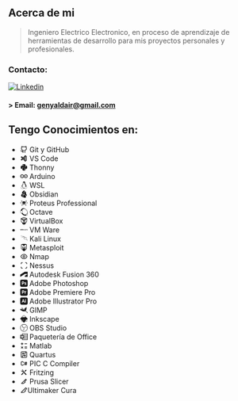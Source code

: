 ## Acerca de mi
>Ingeniero Electrico Electronico, en proceso de aprendizaje de herramientas de desarrollo para mis proyectos personales y profesionales.

### Contacto:

[![Linkedin](https://img.shields.io/badge/LinkedIn-0077B5?style=for-the-badge&logo=linkedin&logoColor=white)](https://www.linkedin.com/in/geny/)

#### > Email: genyaldair@gmail.com

## Tengo Conocimientos en:

<ul>
<li data-line="0" dir="auto"><span class="cm-iconize-icon" aria-label="LiGithub" data-icon="LiGithub" aria-hidden="true" style="display: inline-flex; transform: translateY(13%);"><svg xmlns="http://www.w3.org/2000/svg" width="15px" height="15px" viewBox="0 0 24 24" fill="none" stroke="currentColor" stroke-width="2" stroke-linecap="round" stroke-linejoin="round" class="lucide-github"><path d="M15 22v-4a4.8 4.8 0 0 0-1-3.5c3 0 6-2 6-5.5.08-1.25-.27-2.48-1-3.5.28-1.15.28-2.35 0-3.5 0 0-1 0-3 1.5-2.64-.5-5.36-.5-8 0C6 2 5 2 5 2c-.3 1.15-.3 2.35 0 3.5A5.403 5.403 0 0 0 4 9c0 3.5 3 5.5 6 5.5-.39.49-.68 1.05-.85 1.65-.17.6-.22 1.23-.15 1.85v4"></path><path d="M9 18c-4.51 2-5-2-7-2"></path></svg></span> Git y GitHub</li>
<li data-line="1" dir="auto"><span class="cm-iconize-icon" aria-label="TiBrandVscode" data-icon="TiBrandVscode" aria-hidden="true" style="display: inline-flex; transform: translateY(13%);"><svg xmlns="http://www.w3.org/2000/svg" width="15px" height="15px" viewBox="0 0 24 24" fill="none" stroke="currentColor" stroke-width="2" stroke-linecap="round" stroke-linejoin="round" class="icon icon-tabler icons-tabler-outline icon-tabler-brand-vscode"><path stroke="none" d="M0 0h24v24H0z" fill="none"></path><path d="M16 3v18l4 -2.5v-13z"></path><path d="M9.165 13.903l-4.165 3.597l-2 -1l4.333 -4.5m1.735 -1.802l6.932 -7.198v5l-4.795 4.141"></path><path d="M16 16.5l-11 -10l-2 1l13 13.5"></path></svg></span> VS Code</li>
<li data-line="2" dir="auto"><span class="cm-iconize-icon" aria-label="FabPython" data-icon="FabPython" aria-hidden="true" style="display: inline-flex; transform: translateY(13%);"><svg xmlns="http://www.w3.org/2000/svg" viewBox="0 0 448 512" fill="currentColor" width="15px" height="15px"><!--! Font Awesome Free 6.5.1 by @fontawesome - https://fontawesome.com License - https://fontawesome.com/license/free (Icons: CC BY 4.0, Fonts: SIL OFL 1.1, Code: MIT License) Copyright 2023 Fonticons, Inc. --><path d="M439.8 200.5c-7.7-30.9-22.3-54.2-53.4-54.2h-40.1v47.4c0 36.8-31.2 67.8-66.8 67.8H172.7c-29.2 0-53.4 25-53.4 54.3v101.8c0 29 25.2 46 53.4 54.3 33.8 9.9 66.3 11.7 106.8 0 26.9-7.8 53.4-23.5 53.4-54.3v-40.7H226.2v-13.6h160.2c31.1 0 42.6-21.7 53.4-54.2 11.2-33.5 10.7-65.7 0-108.6zM286.2 404c11.1 0 20.1 9.1 20.1 20.3 0 11.3-9 20.4-20.1 20.4-11 0-20.1-9.2-20.1-20.4.1-11.3 9.1-20.3 20.1-20.3zM167.8 248.1h106.8c29.7 0 53.4-24.5 53.4-54.3V91.9c0-29-24.4-50.7-53.4-55.6-35.8-5.9-74.7-5.6-106.8.1-45.2 8-53.4 24.7-53.4 55.6v40.7h106.9v13.6h-147c-31.1 0-58.3 18.7-66.8 54.2-9.8 40.7-10.2 66.1 0 108.6 7.6 31.6 25.7 54.2 56.8 54.2H101v-48.8c0-35.3 30.5-66.4 66.8-66.4zm-6.7-142.6c-11.1 0-20.1-9.1-20.1-20.3.1-11.3 9-20.4 20.1-20.4 11 0 20.1 9.2 20.1 20.4s-9 20.3-20.1 20.3z"></path></svg></span> Thonny</li>
<li data-line="3" dir="auto"><span class="cm-iconize-icon" aria-label="SiArduino" data-icon="SiArduino" aria-hidden="true" style="display: inline-flex; transform: translateY(13%);"><svg role="img" viewBox="0 0 24 24" xmlns="http://www.w3.org/2000/svg" fill="currentColor" width="15px" height="15px"><path d="M18.087 6.146c-.3 0-.607.017-.907.069-2.532.367-4.23 2.239-5.18 3.674-.95-1.435-2.648-3.307-5.18-3.674a6.49 6.49 0 0 0-.907-.069C2.648 6.146 0 8.77 0 12s2.656 5.854 5.913 5.854c.3 0 .607-.017.916-.069 2.531-.376 4.23-2.247 5.18-3.683.949 1.436 2.647 3.307 5.18 3.683.299.043.607.069.915.069C21.344 17.854 24 15.23 24 12s-2.656-5.854-5.913-5.854zM6.53 15.734a3.837 3.837 0 0 1-.625.043c-2.148 0-3.889-1.7-3.889-3.777 0-2.085 1.749-3.777 3.898-3.777.208 0 .416.017.624.043 2.39.35 3.847 2.768 4.347 3.734-.508.974-1.974 3.384-4.355 3.734zm11.558.043c-.208 0-.416-.017-.624-.043-2.39-.35-3.856-2.768-4.347-3.734.491-.966 1.957-3.384 4.347-3.734.208-.026.416-.043.624-.043 2.149 0 3.89 1.7 3.89 3.777 0 2.085-1.75 3.777-3.89 3.777zm1.65-4.404v1.134h-1.205v1.182h-1.156v-1.182H16.17v-1.134h1.206V10.19h1.156v1.183h1.206zM4.246 12.498H7.82v-1.125H4.245v1.125z"></path></svg></span> Arduino</li>
<li data-line="4" dir="auto"><span class="cm-iconize-icon" aria-label="SiLinux" data-icon="SiLinux" aria-hidden="true" style="display: inline-flex; transform: translateY(13%);"><svg role="img" viewBox="0 0 24 24" xmlns="http://www.w3.org/2000/svg" fill="currentColor" width="15px" height="15px"><path d="M12.504 0c-.155 0-.315.008-.48.021-4.226.333-3.105 4.807-3.17 6.298-.076 1.092-.3 1.953-1.05 3.02-.885 1.051-2.127 2.75-2.716 4.521-.278.832-.41 1.684-.287 2.489a.424.424 0 00-.11.135c-.26.268-.45.6-.663.839-.199.199-.485.267-.797.4-.313.136-.658.269-.864.68-.09.189-.136.394-.132.602 0 .199.027.4.055.536.058.399.116.728.04.97-.249.68-.28 1.145-.106 1.484.174.334.535.47.94.601.81.2 1.91.135 2.774.6.926.466 1.866.67 2.616.47.526-.116.97-.464 1.208-.946.587-.003 1.23-.269 2.26-.334.699-.058 1.574.267 2.577.2.025.134.063.198.114.333l.003.003c.391.778 1.113 1.132 1.884 1.071.771-.06 1.592-.536 2.257-1.306.631-.765 1.683-1.084 2.378-1.503.348-.199.629-.469.649-.853.023-.4-.2-.811-.714-1.376v-.097l-.003-.003c-.17-.2-.25-.535-.338-.926-.085-.401-.182-.786-.492-1.046h-.003c-.059-.054-.123-.067-.188-.135a.357.357 0 00-.19-.064c.431-1.278.264-2.55-.173-3.694-.533-1.41-1.465-2.638-2.175-3.483-.796-1.005-1.576-1.957-1.56-3.368.026-2.152.236-6.133-3.544-6.139zm.529 3.405h.013c.213 0 .396.062.584.198.19.135.33.332.438.533.105.259.158.459.166.724 0-.02.006-.04.006-.06v.105a.086.086 0 01-.004-.021l-.004-.024a1.807 1.807 0 01-.15.706.953.953 0 01-.213.335.71.71 0 00-.088-.042c-.104-.045-.198-.064-.284-.133a1.312 1.312 0 00-.22-.066c.05-.06.146-.133.183-.198.053-.128.082-.264.088-.402v-.02a1.21 1.21 0 00-.061-.4c-.045-.134-.101-.2-.183-.333-.084-.066-.167-.132-.267-.132h-.016c-.093 0-.176.03-.262.132a.8.8 0 00-.205.334 1.18 1.18 0 00-.09.4v.019c.002.089.008.179.02.267-.193-.067-.438-.135-.607-.202a1.635 1.635 0 01-.018-.2v-.02a1.772 1.772 0 01.15-.768c.082-.22.232-.406.43-.533a.985.985 0 01.594-.2zm-2.962.059h.036c.142 0 .27.048.399.135.146.129.264.288.344.465.09.199.14.4.153.667v.004c.007.134.006.2-.002.266v.08c-.03.007-.056.018-.083.024-.152.055-.274.135-.393.2.012-.09.013-.18.003-.267v-.015c-.012-.133-.04-.2-.082-.333a.613.613 0 00-.166-.267.248.248 0 00-.183-.064h-.021c-.071.006-.13.04-.186.132a.552.552 0 00-.12.27.944.944 0 00-.023.33v.015c.012.135.037.2.08.334.046.134.098.2.166.268.01.009.02.018.034.024-.07.057-.117.07-.176.136a.304.304 0 01-.131.068 2.62 2.62 0 01-.275-.402 1.772 1.772 0 01-.155-.667 1.759 1.759 0 01.08-.668 1.43 1.43 0 01.283-.535c.128-.133.26-.2.418-.2zm1.37 1.706c.332 0 .733.065 1.216.399.293.2.523.269 1.052.468h.003c.255.136.405.266.478.399v-.131a.571.571 0 01.016.47c-.123.31-.516.643-1.063.842v.002c-.268.135-.501.333-.775.465-.276.135-.588.292-1.012.267a1.139 1.139 0 01-.448-.067 3.566 3.566 0 01-.322-.198c-.195-.135-.363-.332-.612-.465v-.005h-.005c-.4-.246-.616-.512-.686-.71-.07-.268-.005-.47.193-.6.224-.135.38-.271.483-.336.104-.074.143-.102.176-.131h.002v-.003c.169-.202.436-.47.839-.601.139-.036.294-.065.466-.065zm2.8 2.142c.358 1.417 1.196 3.475 1.735 4.473.286.534.855 1.659 1.102 3.024.156-.005.33.018.513.064.646-1.671-.546-3.467-1.089-3.966-.22-.2-.232-.335-.123-.335.59.534 1.365 1.572 1.646 2.757.13.535.16 1.104.021 1.67.067.028.135.06.205.067 1.032.534 1.413.938 1.23 1.537v-.043c-.06-.003-.12 0-.18 0h-.016c.151-.467-.182-.825-1.065-1.224-.915-.4-1.646-.336-1.77.465-.008.043-.013.066-.018.135-.068.023-.139.053-.209.064-.43.268-.662.669-.793 1.187-.13.533-.17 1.156-.205 1.869v.003c-.02.334-.17.838-.319 1.35-1.5 1.072-3.58 1.538-5.348.334a2.645 2.645 0 00-.402-.533 1.45 1.45 0 00-.275-.333c.182 0 .338-.03.465-.067a.615.615 0 00.314-.334c.108-.267 0-.697-.345-1.163-.345-.467-.931-.995-1.788-1.521-.63-.4-.986-.87-1.15-1.396-.165-.534-.143-1.085-.015-1.645.245-1.07.873-2.11 1.274-2.763.107-.065.037.135-.408.974-.396.751-1.14 2.497-.122 3.854a8.123 8.123 0 01.647-2.876c.564-1.278 1.743-3.504 1.836-5.268.048.036.217.135.289.202.218.133.38.333.59.465.21.201.477.335.876.335.039.003.075.006.11.006.412 0 .73-.134.997-.268.29-.134.52-.334.74-.4h.005c.467-.135.835-.402 1.044-.7zm2.185 8.958c.037.6.343 1.245.882 1.377.588.134 1.434-.333 1.791-.765l.211-.01c.315-.007.577.01.847.268l.003.003c.208.199.305.53.391.876.085.4.154.78.409 1.066.486.527.645.906.636 1.14l.003-.007v.018l-.003-.012c-.015.262-.185.396-.498.595-.63.401-1.746.712-2.457 1.57-.618.737-1.37 1.14-2.036 1.191-.664.053-1.237-.2-1.574-.898l-.005-.003c-.21-.4-.12-1.025.056-1.69.176-.668.428-1.344.463-1.897.037-.714.076-1.335.195-1.814.12-.465.308-.797.641-.984l.045-.022zm-10.814.049h.01c.053 0 .105.005.157.014.376.055.706.333 1.023.752l.91 1.664.003.003c.243.533.754 1.064 1.189 1.637.434.598.77 1.131.729 1.57v.006c-.057.744-.48 1.148-1.125 1.294-.645.135-1.52.002-2.395-.464-.968-.536-2.118-.469-2.857-.602-.369-.066-.61-.2-.723-.4-.11-.2-.113-.602.123-1.23v-.004l.002-.003c.117-.334.03-.752-.027-1.118-.055-.401-.083-.71.043-.94.16-.334.396-.4.69-.533.294-.135.64-.202.915-.47h.002v-.002c.256-.268.445-.601.668-.838.19-.201.38-.336.663-.336zm7.159-9.074c-.435.201-.945.535-1.488.535-.542 0-.97-.267-1.28-.466-.154-.134-.28-.268-.373-.335-.164-.134-.144-.333-.074-.333.109.016.129.134.199.2.096.066.215.2.36.333.292.2.68.467 1.167.467.485 0 1.053-.267 1.398-.466.195-.135.445-.334.648-.467.156-.136.149-.267.279-.267.128.016.034.134-.147.332a8.097 8.097 0 01-.69.468zm-1.082-1.583V5.64c-.006-.02.013-.042.029-.05.074-.043.18-.027.26.004.063 0 .16.067.15.135-.006.049-.085.066-.135.066-.055 0-.092-.043-.141-.068-.052-.018-.146-.008-.163-.065zm-.551 0c-.02.058-.113.049-.166.066-.047.025-.086.068-.14.068-.05 0-.13-.02-.136-.068-.01-.066.088-.133.15-.133.08-.031.184-.047.259-.005.019.009.036.03.03.05v.02h.003z"></path></svg></span> WSL</li>
<li data-line="21" dir="auto"><span class="cm-iconize-icon" aria-label="SiObsidian" data-icon="SiObsidian" aria-hidden="true" style="display: inline-flex; transform: translateY(13%);"><svg role="img" viewBox="0 0 24 24" xmlns="http://www.w3.org/2000/svg" fill="currentColor" width="15px" height="15px"><path d="M19.355 18.538a68.967 68.959 0 0 0 1.858-2.954.81.81 0 0 0-.062-.9c-.516-.685-1.504-2.075-2.042-3.362-.553-1.321-.636-3.375-.64-4.377a1.707 1.707 0 0 0-.358-1.05l-3.198-4.064a3.744 3.744 0 0 1-.076.543c-.106.503-.307 1.004-.536 1.5-.134.29-.29.6-.446.914l-.31.626c-.516 1.068-.997 2.227-1.132 3.59-.124 1.26.046 2.73.815 4.481.128.011.257.025.386.044a6.363 6.363 0 0 1 3.326 1.505c.916.79 1.744 1.922 2.415 3.5zM8.199 22.569c.073.012.146.02.22.02.78.024 2.095.092 3.16.29.87.16 2.593.64 4.01 1.055 1.083.316 2.198-.548 2.355-1.664.114-.814.33-1.735.725-2.58l-.01.005c-.67-1.87-1.522-3.078-2.416-3.849a5.295 5.295 0 0 0-2.778-1.257c-1.54-.216-2.952.19-3.84.45.532 2.218.368 4.829-1.425 7.531zM5.533 9.938c-.023.1-.056.197-.098.29L2.82 16.059a1.602 1.602 0 0 0 .313 1.772l4.116 4.24c2.103-3.101 1.796-6.02.836-8.3-.728-1.73-1.832-3.081-2.55-3.831zM9.32 14.01c.615-.183 1.606-.465 2.745-.534-.683-1.725-.848-3.233-.716-4.577.154-1.552.7-2.847 1.235-3.95.113-.235.223-.454.328-.664.149-.297.288-.577.419-.86.217-.47.379-.885.46-1.27.08-.38.08-.72-.014-1.043-.095-.325-.297-.675-.68-1.06a1.6 1.6 0 0 0-1.475.36l-4.95 4.452a1.602 1.602 0 0 0-.513.952l-.427 2.83c.672.59 2.328 2.316 3.335 4.711.09.21.175.43.253.653z"></path></svg></span> Obsidian</li>
<li data-line="5" dir="auto"><span class="cm-iconize-icon" aria-label="SiProteus" data-icon="SiProteus" aria-hidden="true" style="display: inline-flex; transform: translateY(13%);"><svg role="img" viewBox="0 0 24 24" xmlns="http://www.w3.org/2000/svg" fill="currentColor" width="15px" height="15px"><path d="M3.4051 4.799c0-.6655.5397-1.2051 1.2052-1.2051s1.2052.5396 1.2052 1.2052c0 .0037-.002.0068-.0021.0105.6943.2851 1.4968.776 2.1966 1.2557.404.277.8184.5853 1.2354.9068-.1488.0862-.2953.1743-.426.2674l-.0673.048c-.34-.2577-.6797-.5123-1.0096-.7385C6.79 5.8961 6.123 5.5426 5.662 5.3552c-.1757.3306-.4955.5571-.88.6143.154.58.5529 1.366 1.1504 2.2896l.7181 1.0453c.1443.199.3067.4082.4636.6143.1975.2596.4063.525.6218.7934.0459.057.0926.1143.1393.1716.1894.2332.3847.4688.5868.7068.116.1362.2366.2737.3566.4111.1533.1763.3054.352.4651.5298.299.3319.6053.6654.9244.9997.2949.3091.5976.6089.9002.9073-.2669-.0057-.534-.0105-.7977-.0213a42.315 42.315 0 0 1-.4966-.51c-.4947-.5184-.9558-1.0318-1.4002-1.5404a44.4174 44.4174 0 0 1-.2897-.3354c-.4261-.4974-.8328-.9881-1.2026-1.463l-.0016-.002c-.3052-.392-.5937-.776-.8567-1.1459l-.0006.0001-.0077-.0113c-.003-.0044-.0068-.009-.0099-.0133l.0008-.0001-.1281-.1904-.1413-.2097-.3963-.5883c-.633-.9963-1.048-1.849-1.202-2.4905-.4506-.1744-.773-.6056-.773-1.1178zm15.292 13.2427c-.3277-.8145-.9133-1.8048-1.6373-2.8438-.1986.0293-.4067.0528-.6108.0789.7763 1.1025 1.3413 2.0677 1.6562 2.7927-.4707.152-.8131.5726-.832 1.0893-.6327-.267-1.4611-.762-2.418-1.468-.737-.5438-1.5182-1.1992-2.3035-1.9031a54.784 54.784 0 0 1-.4126.3664c2.0873 1.8717 4.0796 3.26 5.3385 3.6912.215.3298.5693.5608.9923.5608.6656 0 1.2052-.5395 1.2052-1.2051 0-.5851-.4252-1.0499-.978-1.1593zm-6.1818-2.4915a10.5432 10.5432 0 0 0-.2286.006c-.1007.0037-.2013.008-.3021.008-.0975 0-.1918-.0059-.289-.0065-.1271.1114-.2496.2096-.3755.3171a36.746 36.746 0 0 1-.8212.684l.0013.0003c-1.5544 1.251-2.9273 2.1365-3.842 2.5257 0-.0016.001-.0028.001-.0044 0-.5293-.3466-.9657-.8212-1.1276.2694-.6066.6953-1.3508 1.2896-2.2061.0993-.1429.2175-.294.3234-.4398-.2083-.0241-.4229-.0452-.6245-.0723-.7207 1.0148-1.2719 1.9393-1.5923 2.685-.5565.1066-.9854.5732-.9854 1.1608 0 .6656.5396 1.2052 1.2052 1.2052.3973 0 .7328-.205.9523-.5015 1.5528-.4942 4.027-2.3594 6.109-4.2339zm-5.664-4.6696a5.1697 5.1697 0 0 0-.0566.7578c0 .9375.2618 1.8091.6994 2.5662.062.0074.119.0169.1815.024.7378.0831 1.5005.1402 2.2768.179-.1066-.1088-.2135-.217-.3192-.3278-1.0172-1.066-1.9556-2.1502-2.7818-3.1992zm8.1693-3.3744c.2686.2001.5185.424.7431.6717.1871.2063.3567.4285.5087.6631.1858.2867.3327.5988.4595.9209-.6217.835-1.3012 1.6632-1.999 2.4467-.121.1357-.2404.2732-.3622.4057a30.224 30.224 0 0 1-.7613.8 40.0852 40.0852 0 0 1-.8573.8379l-.2022.1924c-.189.003-.3759.017-.5653.017-.1727 0-.3388-.0114-.5104-.0135l-.1904-.1877c-.3007-.2967-.6017-.5946-.8949-.9019a45.099 45.099 0 0 1-.7263-.783 43.538 43.538 0 0 1-.3657-.4083c-.7586-.8544-1.4649-1.7107-2.0874-2.5373.1081-.2542.23-.5012.3758-.7326a5.1611 5.1611 0 0 1 .5092-.6784c.2586-.2911.5522-.5493.87-.7758a5.1451 5.1451 0 0 1 .493-.3094c.7384-.4093 1.5851-.6474 2.4894-.6474.9462 0 1.8328.2552 2.5948.7003a5.166 5.166 0 0 1 .479.3196m-.9201 6.8916a33.7491 33.7491 0 0 0 2.1308-.1939c.0635-.0079.1213-.0194.1843-.0276.4277-.7507.6833-1.612.6833-2.5379 0-.1966-.021-.3877-.0425-.5786-.8503 1.0858-1.7729 2.1483-2.7046 3.0896-.0805.0812-.167.1652-.2513.2484zm-1.4447 1.1489c.3586.3226.7121.6338 1.0523.918.6598-.2425 1.2618-.604 1.7643-1.0768-.9283.0911-1.8717.1395-2.8166.1588zm-1.2003 1.1964c.1639.0159.3231.0475.4913.0475.1633 0 .3177-.0316.4771-.0465-.1558-.1355-.3154-.2854-.4727-.4263-.153.1332-.318.275-.4957.4253zm-3.0121-1.335c.5032.468 1.1047.825 1.763 1.0638.352-.2805.7146-.5802 1.09-.9038l-.0005-.0099.0067-.0094c-.9745-.017-1.9343-.0598-2.8592-.1407zM15.17 7.3057l.0569.0423c1.2568-.9717 2.3588-1.6635 3.1438-1.9497.1728.3392.4982.5716.8884.6309-.148.4568-.4793 1.1684-1.1632 2.2364l-.6367.9297c-.1963.2796-.409.5625-.6213.8451-.4366.5809-.9059 1.1628-1.391 1.7327-.0595.0695-.12.1378-.18.207-.48.555-.9742 1.0994-1.4798 1.6102-.287.29-.575.5691-.8627.843.2702-.0072.5407-.0111.8094-.0244a36.253 36.253 0 0 0 .4404-.4354c.46-.4647.9096-.9581 1.3514-1.4604a37.509 37.509 0 0 0 .2472-.2859c.4272-.496.8412-.9985 1.2334-1.5061l.0014-.0017c.3653-.4731.718-.946 1.0405-1.4123l.6296-.9325c.501-.795.9901-1.6879 1.19-2.3977.4501-.1748.7715-.6058.7715-1.1176 0-.6656-.5395-1.2052-1.2051-1.2052-.662 0-1.197.5342-1.203 1.1947-.9004.3423-2.1135 1.107-3.4811 2.1767.1372.0839.2742.1716.42.2802zm.941.9155c.1281.1564.2589.3104.3712.4838l.122.188c.233.0324.454.075.6828.1113l.3803-.5553c-.5083-.0847-1.0258-.164-1.5563-.2278zm-8.3719.056c-.453.0637-.8929.1472-1.3344.2278l.3714.5407c.1601-.028.3143-.0627.476-.0885l.1216-.1932c.1083-.1719.2387-.328.3654-.4867zm16.239 3.1232c-.2514-1.2987-2.5312-2.1148-4.3994-2.5707-.2506-.0612-.5305-.1094-.7955-.1646l-.3626.5371c.4351.0867.864.1775 1.2647.2824 2.2145.5793 3.5636 1.3194 3.7012 2.0304.039.2012-.031.407-.214.6288-.5461.6619-1.9944 1.3135-3.9736 1.7878-.8763.21-1.8361.3783-2.8395.5058-.0321.0051-.064.0104-.0973.0146a34.0673 34.0673 0 0 1-2.1084.1935c-.227.0139-.4584.0114-.687.021-.2716.0113-.191.0197-.464.0248h-.3523c-.2264.0247-.5233.0203-.7462.0203-1.5226 0-2.9098-.0829-4.2566-.2347-3.2265-.3637-5.76-1.1231-6.695-2.088-.2397-.247-.3573-.4964-.3496-.741.0116-.3722.7711-1.2159 3.5442-2.0175.4803-.1388.9839-.2633 1.5028-.375l-.3534-.5246c-.4477.1006-.8982.1997-1.3167.3207C2.5106 9.4763.0398 10.376.0007 11.629c-.013.4138.1617.8106.5191 1.1795 1.0945 1.1291 3.9797 1.979 7.6472 2.3296 1.2005.1148 2.526.175 3.8589.175.0139 0-.014 0 0 0 .2593-.0014.5138-.0146.7716-.0206 1.0077-.023 2.0027-.0758 2.951-.1772.184-.0197.3583-.0469.539-.0693.1413-.0174.2813-.0358.4214-.0542 3.3329-.4575 6.0209-1.3645 6.9284-2.4645.3004-.3642.415-.7433.3408-1.127z"></path></svg></span> Proteus Professional</li>
<li data-line="6" dir="auto"><span class="cm-iconize-icon" aria-label="SiOctave" data-icon="SiOctave" aria-hidden="true" style="display: inline-flex; transform: translateY(13%);"><svg role="img" viewBox="0 0 24 24" xmlns="http://www.w3.org/2000/svg" fill="currentColor" width="15px" height="15px"><path d="M10.5.007c-2.414-.09-4.658.715-6.286 2.485C2.913 3.906 2.188 5.75 1.987 7.77h-.42C.703 7.77 0 8.473 0 9.335v4.743c0 .863.702 1.567 1.565 1.567h2.091a16.899 16.899 0 002.57 3.687c4.46 4.848 10.696 6.036 14.561 3.016h2.102c.577 0 1.05-.473 1.05-1.05V18.43a1.03 1.03 0 00-.257-.668c.858-3.433-.045-7.642-2.52-11.219.002-.017.01-.032.01-.049V4.482a.822.822 0 00-.816-.819h-1.703C16.142 1.372 13.218.11 10.5.007zm1.75 2.18c1.78-.01 3.69.62 5.425 1.85a.797.797 0 00-.15.445v2.013c0 .449.368.82.816.82h2.016a.788.788 0 00.392-.116c2.248 3.302 2.735 7.322 1.24 10.18h-1.964c-.579 0-1.052.475-1.052 1.051v1.794c-2.991 1.3-7.005.222-9.964-2.992a12.743 12.743 0 01-1.55-2.098c.256-.279.416-.647.416-1.056V9.335c0-.862-.702-1.565-1.565-1.565H5.9c.238-1.364.781-2.612 1.688-3.596 1.225-1.331 2.88-1.98 4.661-1.988zm6.091 2.01h2.016c.162 0 .283.123.283.285v2.013c0 .163-.12.285-.283.285H18.34a.28.28 0 01-.285-.285V4.482a.28.28 0 01.285-.285zM1.566 8.303h4.743c.578 0 1.033.456 1.033 1.032v4.743c0 .577-.455 1.033-1.032 1.033H1.567a1.024 1.024 0 01-1.034-1.032V9.335c0-.576.455-1.032 1.032-1.032zm18.459 9.61h2.865c.29 0 .52.226.52.518v2.865a.512.512 0 01-.52.519h-2.865a.51.51 0 01-.519-.519v-2.864a.51.51 0 01.519-.518z"></path></svg></span> Octave</li>
<li data-line="7" dir="auto"><span class="cm-iconize-icon" aria-label="SiVirtualbox" data-icon="SiVirtualbox" aria-hidden="true" style="display: inline-flex; transform: translateY(13%);"><svg role="img" viewBox="0 0 24 24" xmlns="http://www.w3.org/2000/svg" fill="currentColor" width="15px" height="15px"><path d="M12 0a.477.477 0 0 0-.188.047L2.17 4.274c-.265.169-.378.363-.372.692l.832 10.278c.009.107.047.165.128.25l3.564 2.713s.015 2.015.455 2.806C7.109 21.61 8.652 24.033 12 24c3.348-.033 4.988-2.03 5.484-3.028.47-.946.46-2.912.46-2.912l3.255-2.548a.31.31 0 0 0 .14-.258l.86-10.31c.026-.312-.103-.57-.368-.685L12.181.047A.435.435 0 0 0 12 0zm-.051 1.078c.054.002.108.02.188.056l7.417 3.429L12.132 8.9c-.115.058-.166.049-.264 0l-7.35-4.264c-.113-.074-.12-.125 0-.197l7.234-3.314a.534.534 0 0 1 .197-.047zm.01.688L5.905 4.591l6.042 3.49 6.067-3.48zm0 .375l5.232 2.46-3.262 1.82-1.04-.557 1.764-2.208-2.138.838L13.639 3.1l-3.252 1.346 1.1-1.15-.978-.45zm-1.837.849l.784.388-2.115 2.098 3.615-1.492-1.246 1.502 2.237-.932-1.136 1.419 1.232.666-1.56.885-5.148-2.946zm-6.93 3.902c.029 0 .072.02.135.054l7.28 4.577.017 7.818-6.853-5.057c-.077-.073-.104-.098-.103-.193l-.52-7.137c0-.043.015-.062.044-.062zm17.592.086c.03 0 .042.02.043.062l-.495 7.027c0 .096-.026.12-.103.193l-6.843 5.081.043-7.805 7.219-4.504a.348.348 0 0 1 .136-.054zm-.805 3.206l-.177.126-.133.442-.049-.315-.226.15.145.598-.224.915.233-.195.085-.527.064.413.278-.184-.195-.682zm-15.71.249c-.12-.011-.19.127-.169.37.028.327.21.72.408.877l.419.33c.2.158.338.018.307-.313-.03-.33-.216-.724-.414-.879l-.417-.323a.265.265 0 0 0-.134-.062zm.075.235a.173.173 0 0 1 .087.041l.397.31c.129.101.25.358.27.57.02.215-.07.304-.199.202l-.4-.315c-.128-.101-.246-.354-.264-.566-.014-.158.03-.249.109-.242zm14.823.103c0-.035-.074.01-.115.04-.16.123-.358.559-.372 1.068-.015.556.11.619.263.514.162-.11.382-.492.39-1.026.007-.409-.166-.491-.166-.596zm-.713.067s-.439.19-.44.295c-.01.65-.07 1.968-.07 1.968l.332-.251s.329-.218.334-.82c.003-.386-.126-.31-.126-.31s.104-.218.106-.514c.005-.445-.136-.368-.136-.368zm.602.214c.115 0 .094.268.092.446-.002.175-.088.576-.18.643-.093.068-.1-.243-.098-.423.003-.173.074-.666.186-.666zm-.72.075s.08-.05.073.214a.829.829 0 0 1-.088.328l-.134.09.006-.538zm-.512.021l-.229.14-.06 1.843s-.014.184.036.222c.072.056.267-.173.267-.173l-.004-.21s-.075.018-.072-.058zM5.25 11.16l.112 1.196.14.111-.091-.988.461.363a.47.47 0 0 1 .137.287c.01.108-.033.154-.098.103l-.396-.313.477.936.205.163-.32-.617.063.05c.137.107.23.013.208-.213-.022-.225-.15-.496-.287-.602zm13.049.78s.1-.024.09.279c-.008.257-.09.338-.09.338l-.152.11.013-.62zm-.95.174c-.042-.012-.102.006-.189.077-.107.07-.305.38-.305.38l.008.19s.114-.141.171-.187c.221-.22.165.09.165.09l-.005.099-.156.146s-.231.227-.243.658c-.006.206.068.35.18.265.11-.082.247-.33.247-.33l.004.144.19-.17.013-1.02s.043-.307-.08-.342zm-10.704.126c-.035-.028-.066-.027-.08.004l-.334.8.167.133.273-.671.254.69-.38-.3.105.28.386.307.103.28.17.134-.572-1.518a.338.338 0 0 0-.092-.139zm10.054.35l-.18.132-.01 1.078s-.098.19-.14.217c-.072.047-.07-.107-.07-.107l.015-1.02-.192.145-.015 1.02s-.011.457.182.313a.779.779 0 0 0 .222-.323l.017.128.154-.11zm-.806.11l-.164.108-.066.489-.077.049v.023l-.152.095c-.06.093-.098.38-.098.38l.002-.288-.175.124-.04 1.483.198-.143.043-.877s.032-.211.098-.321l.107-.086.017-.309.002.155.066-.056-.008.945s-.015.314.15.204c.057-.039.213-.23.213-.23L16 14.252s-.076.071-.1.086c-.037.023-.036-.058-.036-.058l.021-.915.11-.077-.003-.24-.096.06zm-8.551.14c-.124-.012-.197.13-.171.384.035.339.232.748.44.913l.449.353.062-.15-.524-.415c-.134-.107-.263-.37-.286-.59-.023-.219.07-.31.203-.206l.423.333.062-.15-.517-.408a.28.28 0 0 0-.141-.064zm9.85.172v.357s-.107.126-.156.155c-.048.029-.06-.055-.06-.129a.457.457 0 0 1 .118-.293zm-2.226.171c-.067.048-.123.188-.124.313 0 .125.053.187.12.14.068-.048.125-.188.126-.314 0-.125-.054-.188-.122-.139zm-6.887.189l.12 1.12a.296.296 0 0 0 .087.178l.673.532.062-.152-.686-.543-.11-1.022zm6.684.109l-.213.156s-.022.371-.182 1.69c-.132-.98-.132-1.45-.132-1.45l-.246.163.152 1.803.365-.208zm.259.298l-.197.141-.062 1.505.197-.142zm-5.911.446c-.127-.013-.198.133-.169.392.039.346.244.765.457.934l.46.364.064-.154-.541-.426c-.114-.09-.225-.29-.273-.485l.636.5.062-.153-.724-.57c.01-.146.094-.196.207-.107l.436.343.062-.152-.534-.418a.292.292 0 0 0-.143-.068zm.769.587c-.013.013-.02.042-.015.081a.351.351 0 0 0 .105.21c.048.038.08.006.07-.073a.36.36 0 0 0-.105-.212c-.024-.018-.042-.02-.055-.006zm.015.032c.01-.01.026-.01.045.004.038.03.074.104.08.165.008.063-.016.088-.055.058-.012-.01-.015-.035-.025-.051l.006.004-.006-.06.015.01.025.078.022.017-.03-.084h.004c.008-.002.009-.013.008-.019v-.013a.122.122 0 0 0-.025-.058.12.12 0 0 0-.026-.025l-.023-.02.015.137c-.015-.03-.037-.05-.04-.08-.005-.032 0-.053.01-.063zm.036.047l.006.004c.01.008.013.011.018.017a.07.07 0 0 1 .01.026c0 .006.002.01 0 .013-.002.006-.009.002-.015-.002l-.013-.01z"></path></svg></span> VirtualBox</li>
<li data-line="8" dir="auto"><span class="cm-iconize-icon" aria-label="SiVmware" data-icon="SiVmware" aria-hidden="true" style="display: inline-flex; transform: translateY(13%);"><svg role="img" viewBox="0 0 24 24" xmlns="http://www.w3.org/2000/svg" fill="currentColor" width="15px" height="15px"><path d="M.5 10.1a.505.505 0 00-.197.048.497.497 0 00-.25.68l1.138 2.475c.179.38.38.592.721.592.342 0 .542-.22.72-.592l1.003-2.186a.144.144 0 01.144-.092.16.16 0 01.157.16v2.118a.535.535 0 101.066 0v-1.73a.531.531 0 01.566-.552.52.52 0 01.541.551v1.73a.531.531 0 00.53.593.539.539 0 00.535-.592v-1.73a.531.531 0 01.564-.552.52.52 0 01.543.551v1.73a.531.531 0 00.528.593.535.535 0 00.535-.592v-1.969a1.234 1.234 0 00-1.283-1.23 1.647 1.647 0 00-1.14.486 1.26 1.26 0 00-1.095-.483 1.807 1.807 0 00-1.074.483 1.287 1.287 0 00-.961-.483 1.177 1.177 0 00-1.158.786l-.729 1.716-.933-2.203.011-.004A.505.505 0 00.5 10.1zm18.43.06a.27.27 0 00-.266.274h.002v3.142a.27.27 0 10.535 0v-1.222c0-1.037.571-1.56 1.27-1.643a.266.266 0 00.238-.274.258.258 0 00-.266-.269 1.465 1.465 0 00-1.242.88v-.614a.266.266 0 00-.271-.274zm-6.735.008a.273.273 0 00-.25.217l-.912 2.627-.902-2.62a.28.28 0 00-.274-.22.266.266 0 00-.27.258.493.493 0 00.034.144l1.09 3.037.02-.007a.319.319 0 00.298.242.3.3 0 00.293-.242l.903-2.583.896 2.583a.3.3 0 00.293.242h.018a.319.319 0 00.293-.242l1.097-3.038a.512.512 0 00.033-.144.258.258 0 00-.265-.25.262.262 0 00-.258.209l-.918 2.63-.904-2.626a.285.285 0 00-.278-.217h-.025a.273.273 0 00-.012 0zm10.168.008a1.75 1.75 0 00-1.691 1.851 1.765 1.765 0 001.76 1.858l-.008.013a1.784 1.784 0 001.33-.539.228.228 0 00.082-.17.228.228 0 00-.379-.168 1.435 1.435 0 01-1.018.415 1.237 1.237 0 01-1.24-1.207h2.555a.247.247 0 00.246-.247c0-.945-.593-1.806-1.637-1.806zm-5.744.002a1.571 1.571 0 00-.158.006 2.384 2.384 0 00-1.078.205.22.22 0 00-.143.222.24.24 0 00.235.229.266.266 0 00.095-.024 1.822 1.822 0 01.834-.162c.691 0 1.07.334 1.07.979v.125a3.796 3.796 0 00-1.103-.15c-.892 0-1.52.4-1.52 1.16l-.003-.004c0 .736.671 1.117 1.34 1.117a1.575 1.575 0 001.298-.62v.343a.247.247 0 00.254.25.254.254 0 00.258-.262v-1.983a1.416 1.416 0 00-.379-1.046 1.571 1.571 0 00-1-.385zm5.719.43c.714 0 1.085.565 1.139 1.214h-2.278a1.222 1.222 0 011.139-1.215zm-5.885 1.382a3.75 3.75 0 011.057.153V12.49c0 .57-.539.973-1.2.973-.485 0-.904-.261-.904-.713 0-.467.375-.76 1.047-.76Z"></path></svg></span> VM Ware</li>
<li data-line="9" dir="auto"><span class="cm-iconize-icon" aria-label="SiKalilinux" data-icon="SiKalilinux" aria-hidden="true" style="display: inline-flex; transform: translateY(13%);"><svg role="img" viewBox="0 0 24 24" xmlns="http://www.w3.org/2000/svg" fill="currentColor" width="15px" height="15px"><path d="M12.778 5.943s-1.97-.13-5.327.92c-3.42 1.07-5.36 2.587-5.36 2.587s5.098-2.847 10.852-3.008zm7.351 3.095l.257-.017s-1.468-1.78-4.278-2.648c1.58.642 2.954 1.493 4.021 2.665zm.42.74c.039-.068.166.217.263.337.004.024.01.039-.045.027-.005-.025-.013-.032-.013-.032s-.135-.08-.177-.137c-.041-.057-.049-.157-.028-.195zm3.448 8.479s.312-3.578-5.31-4.403a18.277 18.277 0 0 0-2.524-.187c-4.506.06-4.67-5.197-1.275-5.462 1.407-.116 3.087.643 4.73 1.408-.007.204.002.385.136.552.134.168.648.35.813.445.164.094.691.43 1.014.85.07-.131.654-.512.654-.512s-.14.003-.465-.119c-.326-.122-.713-.49-.722-.511-.01-.022-.015-.055.06-.07.059-.049-.072-.207-.13-.265-.058-.058-.445-.716-.454-.73-.009-.016-.012-.031-.04-.05-.085-.027-.46.04-.46.04s-.575-.283-.774-.893c.003.107-.099.224 0 .469-.3-.127-.558-.344-.762-.88-.12.305 0 .499 0 .499s-.707-.198-.82-.85c-.124.293 0 .469 0 .469s-1.153-.602-3.069-.61c-1.283-.118-1.55-2.374-1.43-2.754 0 0-1.85-.975-5.493-1.406-3.642-.43-6.628-.065-6.628-.065s6.45-.31 11.617 1.783c.176.785.704 2.094.989 2.723-.815.563-1.733 1.092-1.876 2.97-.143 1.878 1.472 3.53 3.474 3.58 1.9.102 3.214.116 4.806.942 1.52.84 2.766 3.4 2.89 5.703.132-1.709-.509-5.383-3.5-6.498 4.181.732 4.549 3.832 4.549 3.832zM12.68 5.663l-.15-.485s-2.484-.441-5.822-.204C3.37 5.211 0 6.38 0 6.38s6.896-1.735 12.68-.717Z"></path></svg></span> Kali Linux</li>
<li data-line="10" dir="auto"><span class="cm-iconize-icon" aria-label="SiMetasploit" data-icon="SiMetasploit" aria-hidden="true" style="display: inline-flex; transform: translateY(13%);"><svg role="img" viewBox="0 0 24 24" xmlns="http://www.w3.org/2000/svg" fill="currentColor" width="15px" height="15px"><path d="M11.353 0h1.368q4.19.218 8.144 1.616.217.077.216.309-.015 4.033-.002 12.102 0 .81-.093 1.173c-.217.845-.76 1.635-1.326 2.325q-.318.388-1.024 1.046-2.955 2.75-6.01 5.094-.183.14-.516.335h-.17q-.627-.42-.945-.673-3.992-3.184-5.442-4.459-1.348-1.185-2.169-2.611c-.369-.64-.466-1.287-.465-2.099q.01-6.048.002-12.218c0-.183.09-.264.261-.325Q7.145.227 11.352 0ZM7.474 7.864q0-.094.069-.031l2.797 2.516a.374.372 21.2 0 1 .122.276l-.006 4.333a.182.182 0 0 0 .183.184l2.524-.018a.11.11 89.8 0 0 .108-.11q-.007-2.201.01-4.461.002-.173.146-.29 1.397-1.145 2.946-2.393.068-.055.068.032v10.881q0 .092.063.024.794-.865 1.628-1.838.71-.83.984-1.87.26-.989.262-1.997.007-4.754.009-9.768a.136.136 0 0 0-.137-.136q-1.15.004-2.424 0c-.287-.002-.441-.022-.619.149Q14.16 5.317 11.982 7.4a.046.046 0 0 1-.062 0Q9.782 5.437 7.769 3.525c-.234-.222-.515-.381-.843-.373q-1.09.026-2.33.005-.184-.004-.184.18-.003 4.54.005 9.032.002.536.036 1.027c.076 1.093.2 2.126.803 3.021.574.852 1.329 1.656 2.126 2.405q.023.022.054.026.04.006.04-.034z"></path></svg></span> Metasploit</li>
<li data-line="11" dir="auto"><span class="cm-iconize-icon" aria-label="LiEye" data-icon="LiEye" aria-hidden="true" style="display: inline-flex; transform: translateY(13%);"><svg xmlns="http://www.w3.org/2000/svg" width="15px" height="15px" viewBox="0 0 24 24" fill="none" stroke="currentColor" stroke-width="2" stroke-linecap="round" stroke-linejoin="round" class="lucide-eye"><path d="M2 12s3-7 10-7 10 7 10 7-3 7-10 7-10-7-10-7Z"></path><circle cx="12" cy="12" r="3"></circle></svg></span> Nmap</li>
<li data-line="12" dir="auto"><span class="cm-iconize-icon" aria-label="LiScan" data-icon="LiScan" aria-hidden="true" style="display: inline-flex; transform: translateY(13%);"><svg xmlns="http://www.w3.org/2000/svg" width="15px" height="15px" viewBox="0 0 24 24" fill="none" stroke="currentColor" stroke-width="2" stroke-linecap="round" stroke-linejoin="round" class="lucide-scan"><path d="M3 7V5a2 2 0 0 1 2-2h2"></path><path d="M17 3h2a2 2 0 0 1 2 2v2"></path><path d="M21 17v2a2 2 0 0 1-2 2h-2"></path><path d="M7 21H5a2 2 0 0 1-2-2v-2"></path></svg></span> Nessus</li>
<li data-line="13" dir="auto"><span class="cm-iconize-icon" aria-label="SiAutodesk" data-icon="SiAutodesk" aria-hidden="true" style="display: inline-flex; transform: translateY(13%);"><svg role="img" viewBox="0 0 24 24" xmlns="http://www.w3.org/2000/svg" fill="currentColor" width="15px" height="15px"><path d="m.129 20.202 14.7-9.136h7.625c.235 0 .445.188.445.445 0 .21-.092.305-.21.375l-7.222 4.323c-.47.283-.633.845-.633 1.265l-.008 2.725H24V4.362a.561.561 0 0 0-.585-.562h-8.752L0 12.893V20.2h.129z"></path></svg></span> Autodesk Fusion 360</li>
<li data-line="14" dir="auto"><span class="cm-iconize-icon" aria-label="SiAdobephotoshop" data-icon="SiAdobephotoshop" aria-hidden="true" style="display: inline-flex; transform: translateY(13%);"><svg role="img" viewBox="0 0 24 24" xmlns="http://www.w3.org/2000/svg" fill="currentColor" width="15px" height="15px"><path d="M9.85 8.42c-.37-.15-.77-.21-1.18-.2-.26 0-.49 0-.68.01-.2-.01-.34 0-.41.01v3.36c.14.01.27.02.39.02h.53c.39 0 .78-.06 1.15-.18.32-.09.6-.28.82-.53.21-.25.31-.59.31-1.03.01-.31-.07-.62-.23-.89-.17-.26-.41-.46-.7-.57zM19.75.3H4.25C1.9.3 0 2.2 0 4.55v14.899c0 2.35 1.9 4.25 4.25 4.25h15.5c2.35 0 4.25-1.9 4.25-4.25V4.55C24 2.2 22.1.3 19.75.3zm-7.391 11.65c-.399.56-.959.98-1.609 1.22-.68.25-1.43.34-2.25.34-.24 0-.4 0-.5-.01s-.24-.01-.43-.01v3.209c.01.07-.04.131-.11.141H5.52c-.08 0-.12-.041-.12-.131V6.42c0-.07.03-.11.1-.11.17 0 .33 0 .56-.01.24-.01.49-.01.76-.02s.56-.01.87-.02c.31-.01.61-.01.91-.01.82 0 1.5.1 2.06.31.5.17.96.45 1.34.82.32.32.57.71.73 1.14.149.42.229.85.229 1.3.001.86-.199 1.57-.6 2.13zm7.091 3.89c-.28.4-.671.709-1.12.891-.49.209-1.09.318-1.811.318-.459 0-.91-.039-1.359-.129-.35-.061-.7-.17-1.02-.32-.07-.039-.121-.109-.111-.189v-1.74c0-.029.011-.07.041-.09.029-.02.06-.01.09.01.39.23.8.391 1.24.49.379.1.779.15 1.18.15.38 0 .65-.051.83-.141.16-.07.27-.24.27-.42 0-.141-.08-.27-.24-.4-.16-.129-.489-.279-.979-.471-.51-.18-.979-.42-1.42-.719-.31-.221-.569-.51-.761-.85-.159-.32-.239-.67-.229-1.021 0-.43.12-.84.341-1.21.25-.4.619-.72 1.049-.92.469-.239 1.059-.349 1.769-.349.41 0 .83.03 1.24.09.3.04.59.12.86.23.039.01.08.05.1.09.01.04.02.08.02.12v1.63c0 .04-.02.08-.05.1-.09.02-.14.02-.18 0-.3-.16-.62-.27-.96-.34-.37-.08-.74-.13-1.12-.13-.2-.01-.41.02-.601.07-.129.03-.24.1-.31.2-.05.08-.08.18-.08.27s.04.18.101.26c.09.11.209.2.34.27.229.12.47.23.709.33.541.18 1.061.43 1.541.73.33.209.6.49.789.83.16.318.24.67.23 1.029.011.471-.129.94-.389 1.331z"></path></svg></span> Adobe Photoshop</li>
<li data-line="15" dir="auto"><span class="cm-iconize-icon" aria-label="SiAdobepremierepro" data-icon="SiAdobepremierepro" aria-hidden="true" style="display: inline-flex; transform: translateY(13%);"><svg role="img" viewBox="0 0 24 24" xmlns="http://www.w3.org/2000/svg" fill="currentColor" width="15px" height="15px"><path d="M10.15 8.42a2.93 2.93 0 00-1.18-.2 13.9 13.9 0 00-1.09.02v3.36l.39.02h.53c.39 0 .78-.06 1.15-.18.32-.09.6-.28.82-.53.21-.25.31-.59.31-1.03a1.45 1.45 0 00-.93-1.46zM19.75.3H4.25A4.25 4.25 0 000 4.55v14.9c0 2.35 1.9 4.25 4.25 4.25h15.5c2.35 0 4.25-1.9 4.25-4.25V4.55C24 2.2 22.1.3 19.75.3zm-7.09 11.65c-.4.56-.96.98-1.61 1.22-.68.25-1.43.34-2.25.34l-.5-.01-.43-.01v3.21a.12.12 0 01-.11.14H5.82c-.08 0-.12-.04-.12-.13V6.42c0-.07.03-.11.1-.11l.56-.01.76-.02.87-.02.91-.01c.82 0 1.5.1 2.06.31.5.17.96.45 1.34.82.32.32.57.71.73 1.14.15.42.23.85.23 1.3 0 .86-.2 1.57-.6 2.13zm6.82-3.15v1.95c0 .08-.05.11-.16.11a4.35 4.35 0 00-1.92.37c-.19.09-.37.21-.51.37v5.1c0 .1-.04.14-.13.14h-1.97a.14.14 0 01-.16-.12v-5.58l-.01-.75-.02-.78c0-.23-.02-.45-.04-.68a.1.1 0 01.07-.11h1.78c.1 0 .18.07.2.16a3.03 3.03 0 01.13.92c.3-.35.67-.64 1.08-.86a3.1 3.1 0 011.52-.39c.07-.01.13.04.14.11v.04z"></path></svg></span> Adobe Premiere Pro</li>
<li data-line="16" dir="auto"><span class="cm-iconize-icon" aria-label="SiAdobeillustrator" data-icon="SiAdobeillustrator" aria-hidden="true" style="display: inline-flex; transform: translateY(13%);"><svg role="img" viewBox="0 0 24 24" xmlns="http://www.w3.org/2000/svg" fill="currentColor" width="15px" height="15px"><path d="M10.53 10.73c-.1-.31-.19-.61-.29-.92-.1-.31-.19-.6-.27-.89-.08-.28-.15-.54-.22-.78h-.02c-.09.43-.2.86-.34 1.29-.15.48-.3.98-.46 1.48-.14.51-.29.98-.44 1.4h2.54c-.06-.211-.14-.46-.23-.721-.09-.269-.18-.559-.27-.859zM19.75.3H4.25C1.9.3 0 2.2 0 4.55v14.9c0 2.35 1.9 4.25 4.25 4.25h15.5c2.35 0 4.25-1.9 4.25-4.25V4.55C24 2.2 22.1.3 19.75.3zM14.7 16.83h-2.091c-.069.01-.139-.04-.159-.11l-.82-2.38H7.91l-.76 2.35c-.02.09-.1.15-.19.141H5.08c-.11 0-.14-.061-.11-.18L8.19 7.38c.03-.1.06-.21.1-.33.04-.21.06-.43.06-.65-.01-.05.03-.1.08-.11h2.59c.08 0 .12.03.13.08l3.65 10.3c.03.109 0 .16-.1.16zm3.4-.15c0 .11-.039.16-.129.16H16.01c-.1 0-.15-.061-.15-.16v-7.7c0-.1.041-.14.131-.14h1.98c.09 0 .129.05.129.14v7.7zm-.209-9.03c-.231.24-.571.37-.911.35-.33.01-.65-.12-.891-.35-.23-.25-.35-.58-.34-.92-.01-.34.12-.66.359-.89.242-.23.562-.35.892-.35.391 0 .689.12.91.35.22.24.34.56.33.89.01.34-.11.67-.349.92z"></path></svg></span> Adobe Illustrator Pro</li>
<li data-line="17" dir="auto"><span class="cm-iconize-icon" aria-label="SiGimp" data-icon="SiGimp" aria-hidden="true" style="display: inline-flex; transform: translateY(13%);"><svg role="img" viewBox="0 0 24 24" xmlns="http://www.w3.org/2000/svg" fill="currentColor" width="15px" height="15px"><path d="M19.848 1.636c-.106-.016-.228.107-.324.397-.157.47-1.073 3.203-5.504 4.326.596.512.976 1.242.976 2.059 0 1.547-1.344 2.8-3 2.8-1.655 0-2.997-1.254-2.998-2.8 0-.603.208-1.158.555-1.616-3.135-.322-4.49-3.123-4.49-3.123l-.096 4.163c-.025.564-.009 1.111-.27 1.636a3.335 2.365 54.527 0 0-.05-.072 3.335 2.365 54.527 0 0-2.849-1.654 3.335 2.365 54.527 0 0-1.013.334 3.335 2.365 54.527 0 0 .029 4.095 3.335 2.365 54.527 0 0 3.291 1.59c2.997 2.22 8.482 4.148 12.231 1.885l-2.025-1.629c-1.064.345-2.604.34-4.397-.295 2.9.582 4.47-.053 5.334-.722-.228-.296-.71-.526-.71-.526s.563.107.93.496c.147.155.198.387.218.653.553.298 1.183.656 1.875 1.062 2.06-2.06 3.253-5.933 2.52-12.617-.035-.269-.127-.425-.233-.442zM6.855 7.096c1.051-.001 1.903.795 1.903 1.777 0 .98-.853 1.776-1.903 1.775-1.05 0-1.9-.795-1.9-1.775 0-.981.85-1.777 1.9-1.778zm5.776.482a1.325 1.325 0 1 0-.002 2.65 1.325 1.325 0 0 0 .002-2.65zm-10.942.639a.964.947 0 0 1 .002 0 .964.947 0 0 1 .021 0 .964.947 0 0 1 .965.949.964.947 0 0 1-.965.947.964.947 0 0 1-.962-.947.964.947 0 0 1 .94-.95zm5.559.123a.84.84 0 1 0 .02 1.68.84.84 0 0 0-.02-1.68zm8.26 4.964c-.043.053-.103.099-.156.147l.21.115c-.017-.1-.033-.21-.054-.262zm-.55.1l-.733.361.06.05.198.157 1.994 1.606.015.012a81.76 81.76 0 0 0 1.952 1.513.543.543 0 0 0-.008.127l.26-.04.103.152 2.317 1.472c-.12.41-.065.953.207 1.457.79 1.465 2.677 2.094 2.677 2.094-.771-1.968-.209-3.569-1.73-4.133-.242-.09-.453-.093-.629-.033l-2.047-1.895-.174-.052-.025-.262a.839.839 0 0 0-.12.059c-.306-.26-.687-.537-1.09-.815-1.364-.835-2.257-1.3-3.228-1.83z"></path></svg></span> GIMP</li>
<li data-line="18" dir="auto"><span class="cm-iconize-icon" aria-label="SiInkscape" data-icon="SiInkscape" aria-hidden="true" style="display: inline-flex; transform: translateY(13%);"><svg role="img" viewBox="0 0 24 24" xmlns="http://www.w3.org/2000/svg" fill="currentColor" width="15px" height="15px"><path d="M7.666 14.871c.237.147 3.818.875 4.693 1.02.303.064.088.376-.33.587-.943.251-5.517-1.607-4.363-1.607zm5.647-13.264l3.505 3.56c.333.34.328.998.142 1.187l-1.74-1.392-.342 2.061-1.455-.767-2.328 1.47-.771-3.1L9.073 6.79H7.16c-.78 0-.871-.99-.163-1.698 1.237-1.335 2.657-2.696 3.429-3.485.776-.793 2.127-.77 2.887 0zM9.786.97l-8.86 9.066c-2.993 3.707 2.038 3.276 4.194 4.343.774.791-2.965 1.375-2.191 2.166.773.791 4.678 1.524 5.453 2.314.773.791-1.584 1.63-.81 2.42.773.792 2.563.042 2.898 1.868.238 1.304 3.224.56 4.684-.508.774-.791-1.48-.717-.706-1.508 1.923-1.967 3.715-.714 4.373-2.686.325-.974-2.832-1.501-2.057-2.292 2.226-1.3 9.919-2.146 6.268-5.796L13.85.97c-1.123-1.078-2.998-1.09-4.063 0zm10.177 17.475c0 .45 3.314.745 3.314-.106-.472-1.366-2.922-1.274-3.314.106zm-14.928 2.39c.784.679 1.997-.169 2.36-1.116-.76-1.01-3.607.037-2.36 1.116zm14.512-1.466c-1.011.908.114 1.828 1.111 1.242.222-.225-.006-1.016-1.11-1.242Z"></path></svg></span> Inkscape</li>
<li data-line="19" dir="auto"><span class="cm-iconize-icon" aria-label="SiObsstudio" data-icon="SiObsstudio" aria-hidden="true" style="display: inline-flex; transform: translateY(13%);"><svg role="img" viewBox="0 0 24 24" xmlns="http://www.w3.org/2000/svg" fill="currentColor" width="15px" height="15px"><path d="M12,24C5.383,24,0,18.617,0,12S5.383,0,12,0s12,5.383,12,12S18.617,24,12,24z M12,1.109 C5.995,1.109,1.11,5.995,1.11,12C1.11,18.005,5.995,22.89,12,22.89S22.89,18.005,22.89,12C22.89,5.995,18.005,1.109,12,1.109z M6.182,5.99c0.352-1.698,1.503-3.229,3.05-3.996c-0.269,0.273-0.595,0.483-0.844,0.78c-1.02,1.1-1.48,2.692-1.199,4.156 c0.355,2.235,2.455,4.06,4.732,4.028c1.765,0.079,3.485-0.937,4.348-2.468c1.848,0.063,3.645,1.017,4.7,2.548 c0.54,0.799,0.962,1.736,0.991,2.711c-0.342-1.295-1.202-2.446-2.375-3.095c-1.135-0.639-2.529-0.802-3.772-0.425 c-1.56,0.448-2.849,1.723-3.293,3.293c-0.377,1.25-0.216,2.628,0.377,3.772c-0.825,1.429-2.315,2.449-3.932,2.756 c-1.244,0.261-2.551,0.059-3.709-0.464c1.036,0.302,2.161,0.355,3.191-0.011c1.381-0.457,2.522-1.567,3.024-2.935 c0.556-1.49,0.345-3.261-0.591-4.54c-0.7-1.007-1.803-1.717-3.002-1.969c-0.38-0.068-0.764-0.098-1.148-0.134 c-0.611-1.231-0.834-2.66-0.528-3.996L6.182,5.99z"></path></svg></span> OBS Studio</li>
<li data-line="20" dir="auto"><span class="cm-iconize-icon" aria-label="SiMicrosoftword" data-icon="SiMicrosoftword" aria-hidden="true" style="display: inline-flex; transform: translateY(13%);"><svg role="img" viewBox="0 0 24 24" xmlns="http://www.w3.org/2000/svg" fill="currentColor" width="15px" height="15px"><path d="M23.004 1.5q.41 0 .703.293t.293.703v19.008q0 .41-.293.703t-.703.293H6.996q-.41 0-.703-.293T6 21.504V18H.996q-.41 0-.703-.293T0 17.004V6.996q0-.41.293-.703T.996 6H6V2.496q0-.41.293-.703t.703-.293zM6.035 11.203l1.442 4.735h1.64l1.57-7.876H9.036l-.937 4.653-1.325-4.5H5.38l-1.406 4.523-.938-4.675H1.312l1.57 7.874h1.641zM22.5 21v-3h-15v3zm0-4.5v-3.75H12v3.75zm0-5.25V7.5H12v3.75zm0-5.25V3h-15v3Z"></path></svg></span> Paquetería de Office</li>
<li data-line="22" dir="auto"><span class="cm-iconize-icon" aria-label="BoBxMath" data-icon="BoBxMath" aria-hidden="true" style="display: inline-flex; transform: translateY(13%);"><svg xmlns="http://www.w3.org/2000/svg" width="15px" height="15px" viewBox="0 0 24 24" fill="currentColor"><path d="M7 2H5v3H2v2h3v3h2V7h3V5H7V2zm7 3h8v2h-8zm0 10h8v2h-8zm0 4h8v2h-8zm-5.71-4.71L6 16.59l-2.29-2.3-1.42 1.42L4.59 18l-2.3 2.29 1.42 1.42L6 19.41l2.29 2.3 1.42-1.42L7.41 18l2.3-2.29-1.42-1.42z"></path></svg></span> Matlab</li>
<li data-line="23" dir="auto"><span class="cm-iconize-icon" aria-label="LiCircuitBoard" data-icon="LiCircuitBoard" aria-hidden="true" style="display: inline-flex; transform: translateY(13%);"><svg xmlns="http://www.w3.org/2000/svg" width="15px" height="15px" viewBox="0 0 24 24" fill="none" stroke="currentColor" stroke-width="2" stroke-linecap="round" stroke-linejoin="round" class="lucide-circuit-board"><rect x="3" y="3" width="18" height="18" rx="2"></rect><path d="M11 9h4a2 2 0 0 0 2-2V3"></path><circle cx="9" cy="9" r="2"></circle><path d="M7 21v-4a2 2 0 0 1 2-2h4"></path><circle cx="15" cy="15" r="2"></circle></svg></span> Quartus</li>
<li data-line="24" dir="auto"><span class="cm-iconize-icon" aria-label="TiBrandCSharp" data-icon="TiBrandCSharp" aria-hidden="true" style="display: inline-flex; transform: translateY(13%);"><svg xmlns="http://www.w3.org/2000/svg" width="15px" height="15px" viewBox="0 0 24 24" fill="none" stroke="currentColor" stroke-width="2" stroke-linecap="round" stroke-linejoin="round" class="icon icon-tabler icons-tabler-outline icon-tabler-brand-c-sharp"><path stroke="none" d="M0 0h24v24H0z" fill="none"></path><path d="M10 9a3 3 0 0 0 -3 -3h-.5a3.5 3.5 0 0 0 -3.5 3.5v5a3.5 3.5 0 0 0 3.5 3.5h.5a3 3 0 0 0 3 -3"></path><path d="M16 7l-1 10"></path><path d="M20 7l-1 10"></path><path d="M14 10h7.5"></path><path d="M21 14h-7.5"></path></svg></span> PIC C Compiler</li>
<li data-line="25" dir="auto"><span class="cm-iconize-icon" aria-label="RiToolsFill" data-icon="RiToolsFill" aria-hidden="true" style="display: inline-flex; transform: translateY(13%);"><svg viewBox="0 0 24 24" fill="currentColor" xmlns="http://www.w3.org/2000/svg" width="15px" height="15px"><path d="M5.32943 3.27152C6.56252 2.83314 7.9923 3.10743 8.97927 4.0944C9.96652 5.08165 10.2407 6.51196 9.80178 7.74529L20.6465 18.5901L18.5252 20.7114L7.67936 9.86703C6.44627 10.3054 5.01649 10.0311 4.02952 9.04415C3.04227 8.0569 2.7681 6.62659 3.20701 5.39326L5.44373 7.62994C6.02952 8.21572 6.97927 8.21572 7.56505 7.62994C8.15084 7.04415 8.15084 6.0944 7.56505 5.50862L5.32943 3.27152ZM15.6968 5.15506L18.8788 3.38729L20.293 4.80151L18.5252 7.98349L16.7574 8.33704L14.6361 10.4584L13.2219 9.04415L15.3432 6.92283L15.6968 5.15506ZM8.62572 12.9332L10.747 15.0546L5.79729 20.0043C5.2115 20.5901 4.26175 20.5901 3.67597 20.0043C3.12464 19.453 3.09221 18.5792 3.57867 17.99L3.67597 17.883L8.62572 12.9332Z"></path></svg></span> Fritzing</li>
<li data-line="26" dir="auto"><span class="cm-iconize-icon" aria-label="RiSliceLine" data-icon="RiSliceLine" aria-hidden="true" style="display: inline-flex; transform: translateY(13%);"><svg viewBox="0 0 24 24" fill="currentColor" xmlns="http://www.w3.org/2000/svg" width="15px" height="15px"><path d="M15.6909 12.9147L17.4587 14.6824C11.4482 20.6929 6.4985 20.6929 2.25586 19.2786L17.8122 3.72229L21.3477 7.25782L15.6909 12.9147ZM12.8625 12.9147L18.5193 7.25782L17.8122 6.55072L6.3145 18.0484C9.04606 18.1558 11.6722 17.142 14.5808 14.633L12.8625 12.9147Z"></path></svg></span> Prusa Slicer</li>
<li data-line="27" dir="auto"><span class="cm-iconize-icon" aria-label="TiSlice" data-icon="TiSlice" aria-hidden="true" style="display: inline-flex; transform: translateY(13%);"><svg xmlns="http://www.w3.org/2000/svg" width="15px" height="15px" viewBox="0 0 24 24" fill="none" stroke="currentColor" stroke-width="2" stroke-linecap="round" stroke-linejoin="round" class="icon icon-tabler icons-tabler-outline icon-tabler-slice"><path stroke="none" d="M0 0h24v24H0z" fill="none"></path><path d="M3 19l15 -15l3 3l-6 6l2 2a14 14 0 0 1 -14 4"></path></svg></span>Ultimaker Cura</li>
</ul>
<!--
**genyald/genyald** is a ✨ _special_ ✨ repository because its `README.md` (this file) appears on your GitHub profile.

Here are some ideas to get you started:

- 🔭 I’m currently working on ...
- 🌱 I’m currently learning ...
- 👯 I’m looking to collaborate on ...
- 🤔 I’m looking for help with ...
- 💬 Ask me about ...
- 📫 How to reach me: ...
- 😄 Pronouns: ...
- ⚡ Fun fact: ...
-->
